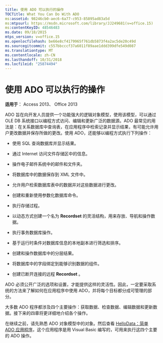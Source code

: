 ```yaml
---
title: 使用 ADO 可以执行的操作
TOCTitle: What You Can Do With ADO
ms:assetid: 98246cb0-aec6-6a77-c953-85895ad83a5d
ms:mtpsurl: https://msdn.microsoft.com/library/JJ249681(v=office.15)
ms:contentKeyID: 48546483
ms.date: 09/18/2015
mtps_version: v=office.15
ms.openlocfilehash: be66e8cf4179965f761db5873f4a2ac5de20c49d
ms.sourcegitcommit: c557bbcccf37a6011f89aae1ddd399dfe549d087
ms.translationtype: MT
ms.contentlocale: zh-CN
ms.lasthandoff: 10/31/2018
ms.locfileid: "25874494"
---
```

# <a name="what-you-can-do-with-ado"></a>使用 ADO 可以执行的操作


**适用于**： Access 2013、 Office 2013

ADO 旨在向开发人员提供一个功能强大的逻辑对象模型，使用该模型，可以通过 OLE DB 系统接口以编程方式访问、编辑和更新广泛的数据源。ADO 最常见的用法是：在关系数据库中查询表，在应用程序中检索记录并显示结果，有可能允许用户更改数据并保存所做的更改。使用 ADO，还能够以编程方式执行下列操作：

  - 使用 SQL 查询数据库并显示结果。

  - 通过 Internet 访问文件存储区中的信息。

  - 操作电子邮件系统中的邮件和文件夹。

  - 将数据库中的数据保存到 XML 文件中。

  - 允许用户检索数据库表中的数据并对这些数据进行更改。

  - 创建和重新使用参数化数据库命令。

  - 执行存储过程。

  - 以动态方式创建一个名为 **Recordset** 的灵活结构，用来存放、导航和操作数据。

  - 执行事务数据库操作。

  - 基于运行时条件对数据库信息的本地副本进行筛选和排序。

  - 创建和操作数据库中的分层结果。

  - 将数据库中的字段绑定到能够识别数据的组件。

  - 创建已断开连接的远程 **Recordset** 。

ADO 必须公开广泛的选项和设置，才能提供这样的灵活性。因此，一定要采取系统的方法来了解如何在应用程序中使用 ADO，并将每个目标都分成可管理的部分。

大多数 ADO 程序都涉及四个主要操作：获取数据、检查数据、编辑数据和更新数据。接下来的四章将更详细地介绍各个操作。

在继续之前，请先熟悉 ADO 对象模型中的对象。然后查看 [HelloData：简单 ADO 应用程序](hellodata-a-simple-ado-application.md)，这个应用程序是用 Visual Basic 编写的，可用来执行这四个主要的 ADO 操作。

